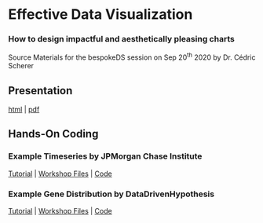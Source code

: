 # Effective Data Visualization
### How to design impactful and aesthetically pleasing charts

Source Materials for the bespokeDS session on Sep 20<sup>th</sup> 2020 by Dr. Cédric Scherer

## Presentation 

[html](https://z3tt.github.io/bespokeDS_EffectiveDataViz/presentation.html) | [pdf](https://z3tt.github.io/bespokeDS_EffectiveDataViz/docs/presentation.pdf)


## Hands-On Coding

### Example Timeseries by JPMorgan Chase Institute

[Tutorial](https://z3tt.github.io/bespokeDS_EffectiveDataViz/docs/workshop_jpm/workshop_jpm.html) | [Workshop Files](https://github.com/Z3tt/bespokeDS_EffectiveDataViz/raw/master/docs/workshop_jpm.zip) | [Code](https://github.com/Z3tt/bespokeDS_EffectiveDataViz/blob/master/docs/workshop_jpm.Rmd)

### Example Gene Distribution by DataDrivenHypothesis

[Tutorial](https://z3tt.github.io/bespokeDS_EffectiveDataViz/docs/workshop_ddh/workshop_ddh.html) | [Workshop Files](https://github.com/Z3tt/bespokeDS_EffectiveDataViz/raw/master/docs/workshop_ddh.zip) | [Code](https://github.com/Z3tt/bespokeDS_EffectiveDataViz/blob/master/docs/workshop_ddh.Rmd)
